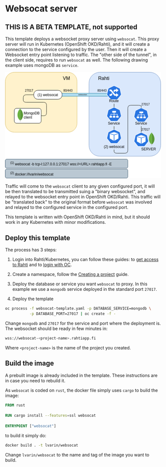 # Websocat server

## **THIS IS A BETA TEMPLATE, not supported**

This template deploys a websocket proxy server using `websocat`. This proxy server
will run in Kubernetes (OpenShift OKD/Rahti), and it will create a connection to the
service configured by the user. Then it will create a Websocket entry point
listening to traffic. The "other side of the tunnel", in the client side, requires
to run `websocat` as well. The following drawing example uses mongoDB as `service`.

![Proxy](websocat-diagram.drawio.png)

Traffic will come to the `websocat` client to any given configured port, it will be
then translated to be transmitted suing a "binary websocket", and relayed to the
websocket entry point in OpenShift OKD/Rahti. This traffic will be "translated back"
to the original format before `websocat` was involved and relayed to the configured
service in the configured port.

This template is written with OpenShift OKD/Rahti in mind, but it should work in any Kubernetes with minor modifications.

## Deploy this template

The process has 3 steps:

1. Login into Rahti/Kubernetes, you can follow these guides: to [get access to Rahti](https://docs.csc.fi/cloud/rahti/access/) and to [login with OC](https://docs.csc.fi/cloud/rahti/usage/cli/#how-to-login-with-oc).

2. Create a namespace, follow the [Creating a project](https://docs.csc.fi/cloud/rahti/usage/projects_and_quota/#creating-a-project) guide.

3. Deploy the database or service you want `websocat` to proxy. In this example we use a `mongodb` service deployed in the standard port `27017`.

4. Deploy the template

```bash
oc process -f websocat-template.yaml -p DATABASE_SERVICE=mongodb \
           -p DATABASE_PORT=27017 | oc create -f -
```

Change `mongodb` and `27017` for the service and port where the deployment is. The websocket should be ready in few minutes in:

```bash
wss://websocat-<project-name>.rahtiapp.fi
```

Where `<project-name>` is the name of the project you created.

## Build the image

A prebuilt image is already included in the template. These instructions are in case you need to rebuild it.

As `websocat` is coded on `rust`, the docker file simply uses `cargo` to build the image:

```Dockerfile
FROM rust

RUN cargo install --features=ssl websocat

ENTRYPOINT ["websocat"]
```

to build it simply do:

```bash
docker build . -t lvarin/websocat
```

Change `lvarin/websocat` to the name and tag of the image you want to build.

